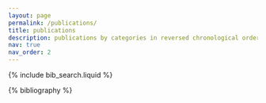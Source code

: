 ```yaml
---
layout: page
permalink: /publications/
title: publications
description: publications by categories in reversed chronological order. * Equal Contribution
nav: true
nav_order: 2
---
```


<!-- _pages/publications.md -->

<!-- Bibsearch Feature -->

{% include bib_search.liquid %}

<div class="publications">

{% bibliography %}

</div>
